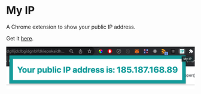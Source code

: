 # My IP
A Chrome extension to show your public IP address.

Get it [here](https://chrome.google.com/webstore/detail/my-ip/pbmdgllijdclbgidgnblfdkiepokaidh).

![screenshot](images/screenshot.png)


